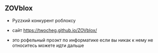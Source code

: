 ## ZOVblox

- Руzzкий конкурент роблоксу

- сайт https://twocheg.github.io/ZOVblox/

- это рофельный проэкт по информатике если вы никак к нему не относитесь можете идти дальше
